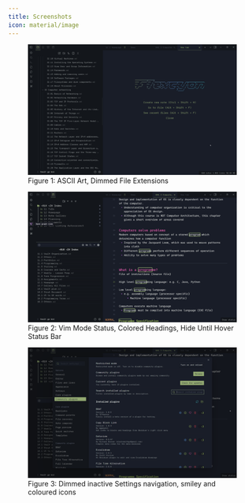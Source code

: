 ```yaml
---
title: Screenshots
icon: material/image
---
```


<figure markdown="span">
    <img src="../assets/screenshots/showcase1.png" width="800">
    <figcaption>Figure 1: ASCII Art, Dimmed File Extensions</figcaption>
</figure>

<figure markdown="span">
    <img src="../assets/screenshots/showcase2.png" width="800">
    <figcaption>Figure 2: Vim Mode Status, Colored Headings, Hide Until Hover Status Bar</figcaption>
</figure>

<figure markdown="span">
    <img src="../assets/screenshots/showcase3.png" width="800">
    <figcaption>Figure 3: Dimmed inactive Settings navigation, smiley and coloured icons</figcaption>
</figure>